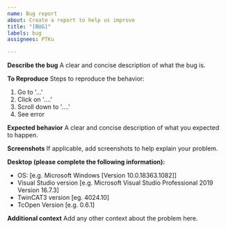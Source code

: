 ```yaml
---
name: Bug report
about: Create a report to help us improve
title: "[BUG]"
labels: bug
assignees: PTKu

---
```


**Describe the bug**
A clear and concise description of what the bug is.

**To Reproduce**
Steps to reproduce the behavior:
1. Go to '...'
2. Click on '....'
3. Scroll down to '....'
4. See error

**Expected behavior**
A clear and concise description of what you expected to happen.

**Screenshots**
If applicable, add screenshots to help explain your problem.

**Desktop (please complete the following information):**
 - OS: [e.g. Microsoft Windows [Version 10.0.18363.1082]]
 - Visual Studio version [e.g. Microsoft Visual Studio Professional 2019 Version 16.7.3]
 - TwinCAT3 version [eg. 4024.10]
 - TcOpen Version [e.g. 0.6.1]

**Additional context**
Add any other context about the problem here.
